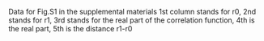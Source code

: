 Data for Fig.S1 in the supplemental materials
1st column stands for r0, 2nd stands for r1, 3rd stands for the real part of the correlation function, 4th is the real part, 5th is the distance r1-r0
